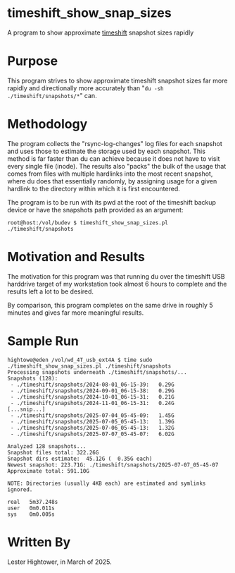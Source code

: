 # timeshift_show_snap_sizes
A program to show approximate [timeshift](https://github.com/linuxmint/timeshift) snapshot sizes rapidly

# Purpose

This program strives to show approximate timeshift snapshot sizes far more
rapidly and directionally more accurately than "`du -sh
./timeshift/snapshots/*`" can.

# Methodology

The program collects the "rsync-log-changes" log files for each snapshot and uses
those to estimate the storage used by each snapshot. This method is far
faster than du can achieve because it does not have to visit every single
file (inode). The results also "packs" the bulk of the usage that comes
from files with multiple hardlinks into the most recent snapshot, where
du does that essentially randomly, by assigning usage for a given hardlink
to the directory within which it is first encountered.

The program is to be run with its pwd at the root of the timeshift backup
device or have the snapshots path provided as an argument:

`root@host:/vol/budev $ timeshift_show_snap_sizes.pl ./timeshift/snapshots`

# Motivation and Results

The motivation for this program was that running du over the timeshift USB
harddrive target of my workstation took almost 6 hours to complete and the
results left a lot to be desired.

By comparison, this program completes on the same drive in roughly 5 minutes
and gives far more meaningful results.

# Sample Run

~~~
hightowe@eden /vol/wd_4T_usb_ext4A $ time sudo ./timeshift_show_snap_sizes.pl ./timeshift/snapshots
Processing snapshots underneath ./timeshift/snapshots/...
Snapshots (128):
 - ./timeshift/snapshots/2024-08-01_06-15-39:   0.29G
 - ./timeshift/snapshots/2024-09-01_06-15-38:   0.29G
 - ./timeshift/snapshots/2024-10-01_06-15-31:   0.21G
 - ./timeshift/snapshots/2024-11-01_06-15-31:   0.24G
[...snip...]
 - ./timeshift/snapshots/2025-07-04_05-45-09:   1.45G
 - ./timeshift/snapshots/2025-07-05_05-45-13:   1.39G
 - ./timeshift/snapshots/2025-07-06_05-45-13:   1.32G
 - ./timeshift/snapshots/2025-07-07_05-45-07:   6.02G

Analyzed 128 snapshots...
Snapshot files total: 322.26G
Snapshot dirs estimate:  45.12G (  0.35G each)
Newest snapshot: 223.71G: ./timeshift/snapshots/2025-07-07_05-45-07
Approximate total: 591.10G

NOTE: Directories (usually 4KB each) are estimated and symlinks ignored.

real   5m37.248s
user   0m0.011s
sys    0m0.005s
~~~

# Written By

Lester Hightower, in March of 2025.
